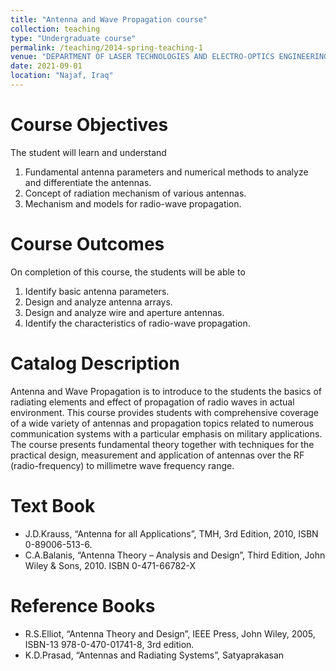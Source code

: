 ```yaml
---
title: "Antenna and Wave Propagation course"
collection: teaching
type: "Undergraduate course"
permalink: /teaching/2014-spring-teaching-1
venue: "DEPARTMENT OF LASER TECHNOLOGIES AND ELECTRO-OPTICS ENGINEERING, AL-FURAT AL-AWSAT TECHNICAL UNIVERSITY / ENGINEERING TECHNICAL COLLEGE"
date: 2021-09-01
location: "Najaf, Iraq"
---
```


Course Objectives
======
The student will learn and understand
1. Fundamental antenna parameters and numerical methods to analyze and differentiate the antennas.
2. Concept of radiation mechanism of various antennas.
3. Mechanism and models for radio-wave propagation.

Course Outcomes
======
On completion of this course, the students will be able to
1. Identify basic antenna parameters.
2. Design and analyze antenna arrays.
3. Design and analyze wire and aperture antennas.
4. Identify the characteristics of radio-wave propagation.

Catalog Description
======
Antenna and Wave Propagation is to introduce to the students the basics of radiating elements and effect of propagation of radio waves in actual environment. This course provides students with comprehensive coverage of a wide variety of antennas and propagation topics related to numerous communication systems with a particular emphasis on military applications.  The course presents fundamental theory together with techniques for the practical design, measurement and application of antennas over the RF (radio-frequency) to millimetre wave frequency range.

Text Book
======
* J.D.Krauss, “Antenna for all Applications”, TMH, 3rd Edition, 2010, ISBN 0-89006-513-6.
* C.A.Balanis, “Antenna Theory – Analysis and Design”, Third Edition, John Wiley & Sons, 2010. ISBN 0-471-66782-X

Reference Books
======
* R.S.Elliot, “Antenna Theory and Design”, IEEE Press, John Wiley, 2005, ISBN-13 978-0-470-01741-8, 3rd edition.
* K.D.Prasad, “Antennas and Radiating Systems”, Satyaprakasan
